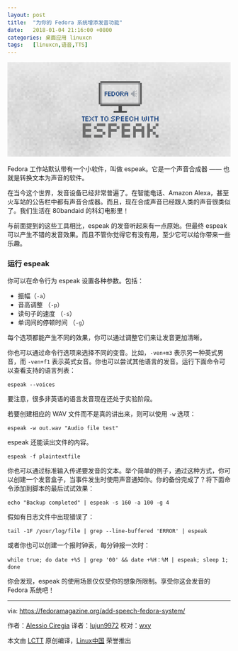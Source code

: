 ```yaml
---
layout: post
title:	"为你的 Fedora 系统增添发音功能"
date:	2018-01-04 21:16:00 +0800 
categories:	桌面应用 linuxcn 
tags:	[linuxcn,语音,TTS]
---
```



![](/Asserts/Images/album/201801/04/211655ejjrnhljormc4jz1.png)


Fedora 工作站默认带有一个小软件，叫做 espeak。它是一个声音合成器 —— 也就是转换文本为声音的软件。


在当今这个世界，发音设备已经非常普遍了。在智能电话、Amazon Alexa，甚至火车站的公告栏中都有声音合成器。而且，现在合成声音已经跟人类的声音很类似了。我们生活在 80bandaid 的科幻电影里！


与前面提到的这些工具相比，espeak 的发音听起来有一点原始。但最终 espeak 可以产生不错的发音效果。而且不管你觉得它有没有用，至少它可以给你带来一些乐趣。


### 运行 espeak


你可以在命令行为 espeak 设置各种参数。包括：


* 振幅（`-a`）
* 音高调整 （`-p`）
* 读句子的速度 （`-s`）
* 单词间的停顿时间 （`-g`）


每个选项都能产生不同的效果，你可以通过调整它们来让发音更加清晰。


你也可以通过命令行选项来选择不同的变音。比如，`-ven+m3` 表示另一种英式男音，而 `-ven+f1` 表示英式女音。你也可以尝试其他语言的发音。运行下面命令可以查看支持的语言列表：



```
espeak --voices

```

要注意，很多非英语的语言发音现在还处于实验阶段。


若要创建相应的 WAV 文件而不是真的讲出来，则可以使用 `-w` 选项：



```
espeak -w out.wav "Audio file test"

```

espeak 还能读出文件的内容。



```
espeak -f plaintextfile

```

你也可以通过标准输入传递要发音的文本。举个简单的例子，通过这种方式，你可以创建一个发音盒子，当事件发生时使用声音通知你。你的备份完成了？将下面命令添加到脚本的最后试试效果：



```
echo "Backup completed" | espeak -s 160 -a 100 -g 4

```

假如有日志文件中出现错误了：



```
tail -1F /your/log/file | grep --line-buffered 'ERROR' | espeak

```

或者你也可以创建一个报时钟表，每分钟报一次时：



```
while true; do date +%S | grep '00' && date +%H：%M | espeak; sleep 1; done

```

你会发现，espeak 的使用场景仅仅受你的想象所限制。享受你这会发音的 Fedora 系统吧！




---


via: <https://fedoramagazine.org/add-speech-fedora-system/>


作者：[Alessio Ciregia](http://alciregi.id.fedoraproject.org/) 译者：[lujun9972](https://github.com/lujun9972) 校对：[wxy](https://github.com/wxy)


本文由 [LCTT](https://github.com/LCTT/TranslateProject) 原创编译，[Linux中国](https://linux.cn/) 荣誉推出
